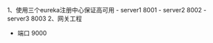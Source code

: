1、使用三个eureka注册中心保证高可用
    - server1   8001
    - server2   8002
    - server3   8003
2、网关工程
   - 端口        9000